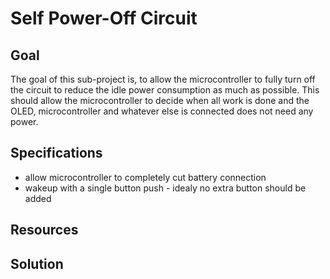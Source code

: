 # Self Power-Off Circuit

## Goal

The goal of this sub-project is, to allow the microcontroller to fully turn off the circuit to reduce the idle power consumption as much as possible. This should allow the microcontroller to decide when all work is done and the OLED, microcontroller and whatever else is connected does not need any power.

## Specifications

- allow microcontroller to completely cut battery connection
- wakeup with a single button push - idealy no extra button should be added

## Resources

## Solution
